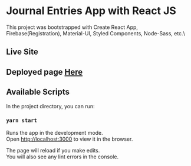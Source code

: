 Journal Entries App with React JS
=============
This project was bootstrapped with Create React App, Firebase(Registration), Material-UI, Styled Components, Node-Sass, etc.\

Live Site
-----------
## Deployed page [Here](https://6011d74f84ce3c009d726cae--dreamy-shockley-01c3d8.netlify.app/)


Available Scripts
-----------
In the project directory, you can run:

### `yarn start`

Runs the app in the development mode.\
Open [http://localhost:3000](http://localhost:3000) to view it in the browser.

The page will reload if you make edits.\
You will also see any lint errors in the console.
